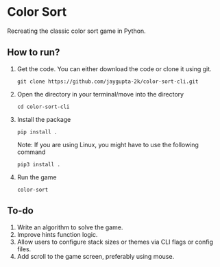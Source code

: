 # Color Sort
Recreating the classic color sort game in Python.

## How to run?
1. Get the code.
   You can either download the code or clone it using git.
   ```
   git clone https://github.com/jaygupta-2k/color-sort-cli.git
   ```
2. Open the directory in your terminal/move into the directory
   ```
   cd color-sort-cli
   ```
3. Install the package
   ```
   pip install .
   ```
   Note: If you are using Linux, you might have to use the following command
   ```
   pip3 install .
   ```
4. Run the game
   ```
   color-sort
   ```

## To-do
1. Write an algorithm to solve the game.
2. Improve hints function logic.
3. Allow users to configure stack sizes or themes via CLI flags or config files.
4. Add scroll to the game screen, preferably using mouse.